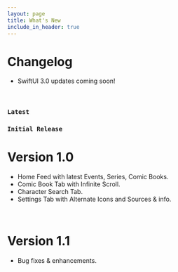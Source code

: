 ```yaml
---
layout: page
title: What's New
include_in_header: true
---
```


# Changelog
- SwiftUI 3.0 updates coming soon!

<br>

### `Latest`

### `Initial Release`
# **Version 1.0**
- Home Feed with latest Events, Series, Comic Books. 
- Comic Book Tab with Infinite Scroll.
- Character Search Tab.
- Settings Tab with Alternate Icons and Sources & info.

<br>

# **Version 1.1**
- Bug fixes & enhancements.

<br>
